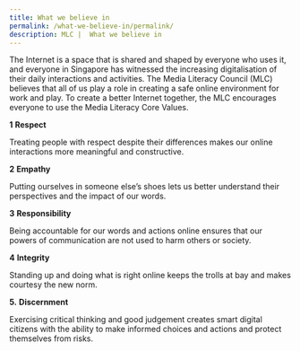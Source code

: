 ```yaml
---
title: What we believe in
permalink: /what-we-believe-in/permalink/
description: MLC |  What we believe in
---
```

The Internet is a space that is shared and shaped by everyone who uses it, and everyone in Singapore has witnessed the increasing digitalisation of their daily interactions and activities. The Media Literacy Council (MLC) believes that all of us play a role in creating a safe online environment for work and play. To create a better Internet together, the MLC encourages everyone to use the Media Literacy Core Values. 


**1** **Respect**

Treating people with respect despite their differences makes our online interactions more meaningful and constructive.


**2** **Empathy**

Putting ourselves in someone else’s shoes lets us better understand their perspectives and the impact of our words.


**3** **Responsibility**

Being accountable for our words and actions online ensures that our powers of communication are not used to harm others or society.


**4** **Integrity**

Standing up and doing what is right online keeps the trolls at bay and makes courtesy the new norm.


**5.** **Discernment**

Exercising critical thinking and good judgement creates smart digital citizens with the ability to make informed choices and actions and protect themselves from risks.